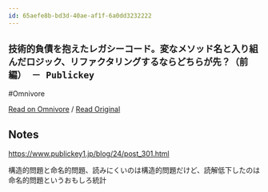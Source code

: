 ```yaml
---
id: 65aefe8b-bd3d-40ae-af1f-6a0dd3232222
---
```


## `技術的負債を抱えたレガシーコード。変なメソッド名と入り組んだロジック、リファクタリングするならどちらが先？（前編） － Publickey`
#Omnivore

[Read on Omnivore](https://omnivore.app/me/publickey-1910c435a82) / [Read Original](https://www.publickey1.jp/blog/24/post_301.html)

## Notes

https://www.publickey1.jp/blog/24/post_301.html

構造的問題と命名的問題、読みにくいのは構造的問題だけど、読解低下したのは命名的問題というおもしろ統計


